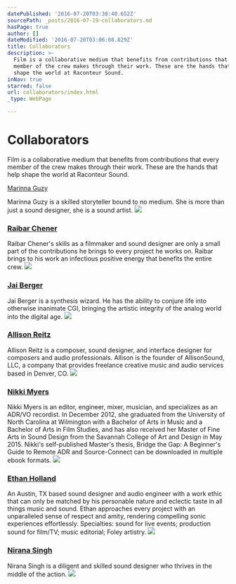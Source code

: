 ```yaml
---
datePublished: '2016-07-20T03:38:40.652Z'
sourcePath: _posts/2016-07-19-collaborators.md
hasPage: true
author: []
dateModified: '2016-07-20T03:06:08.829Z'
title: Collaborators
description: >-
  Film is a collaborative medium that benefits from contributions that every
  member of the crew makes through their work. These are the hands that help
  shape the world at Raconteur Sound.
inNav: true
starred: false
url: collaborators/index.html
_type: WebPage

---
```

# Collaborators

Film is a collaborative medium that benefits from contributions that every member of the crew makes through their work. These are the hands that help shape the world at Raconteur Sound.

[Marinna Guzy][0]

Marinna Guzy is a skilled storyteller bound to no medium. She is more than just a sound designer, she is a sound artist.
![](https://the-grid-user-content.s3-us-west-2.amazonaws.com/293e5047-7425-49ad-9996-bbdff6bc1833.jpg)

### [Raibar Chener][1]

Raibar Chener's skills as a filmmaker and sound designer are only a small part of the contributions he brings to every project he works on. Raibar brings to his work an infectious positive energy that benefits the entire crew.
![](https://the-grid-user-content.s3-us-west-2.amazonaws.com/501c0e33-f2d7-4456-a89c-5ee84d91fdb1.jpg)

### [Jai Berger][2]

Jai Berger is a synthesis wizard. He has the ability to conjure life into otherwise inanimate CGI, bringing the artistic integrity of the analog world into the digital age.
![](https://the-grid-user-content.s3-us-west-2.amazonaws.com/b5d6ad2e-b34b-493b-bd9a-78ac6b18fa7e.jpg)

### [Allison Reitz][3]

Allison Reitz is a composer, sound designer, and interface designer for composers and audio professionals. Allison is the founder of AllisonSound, LLC, a company that provides freelance creative music and audio services based in Denver, CO.
![](https://s3-us-west-2.amazonaws.com/the-grid-img/p/126d093f6fbc5179a1f9149ad8c0da3cd2790736.jpg)

### [Nikki Myers][4]

Nikki Myers is an editor, engineer, mixer, musician, and specializes as an ADR/VO recordist. In December 2012, she graduated from the University of North Carolina at Wilmington with a Bachelor of Arts in Music and a Bachelor of Arts in Film Studies, and has also received her Master of Fine Arts in Sound Design from the Savannah College of Art and Design in May 2015\. Nikki's self-published Master's thesis, Bridge the Gap: A Beginner's Guide to Remote ADR and Source-Connect can be downloaded in multiple ebook formats.
![](https://the-grid-user-content.s3-us-west-2.amazonaws.com/43a3fa09-8319-4e41-9950-b8fc1f3087d2.jpg)

### [Ethan Holland][5]

An Austin, TX based sound designer and audio engineer with a work ethic that can only be matched by his personable nature and eclectic taste in all things music and sound. Ethan approaches every project with an unparalleled sense of respect and amity, rendering compelling sonic experiences effortlessly. Specialties: sound for live events; production sound for film/TV; music editorial; Foley artistry.
![](https://s3-us-west-2.amazonaws.com/the-grid-img/p/3d7bdb0dc7e8ff0dce9f08c2783c29b7075d969d.jpg)

### [Nirana Singh][6]

Nirana Singh is a diligent and skilled sound designer who thrives in the middle of the action.
![](https://s3-us-west-2.amazonaws.com/the-grid-img/p/945e351b10a70408dce69078501869a114b0d718.jpg)

[0]: http://mg-raconteur.com/
[1]: http://raibarchener.com/
[2]: http://jaibergeraudio.com/
[3]: http://allisonsound.com/
[4]: http://nikkimyerssound.com/
[5]: http://ethanhollandsound.com/
[6]: http://njssound.com/